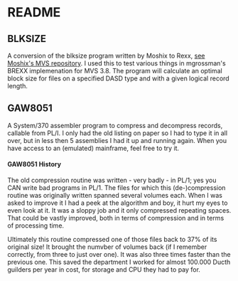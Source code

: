 # README

## BLKSIZE
A conversion of the blksize program written by Moshix to Rexx, [see Moshix's MVS repository](https://github.com/moshix/mvs).
I used this to test various things in mgrossman's BREXX implemenation for MVS 3.8.
The program will calculate an optimal block size for files on a specified DASD type and with a given logical record length.

## GAW8051
A System/370 assembler program to compress and decompress records, callable from PL/I. I only had the old listing on paper so I had to type it in all over, but in less then 5 assemblies I had it up and running again. When you have access to an (emulated) mainframe, feel free to try it.

#### GAW8051 History
The old compression routine was written - very badly - in PL/1; yes you CAN write bad programs in PL/1. The files for which this (de-)compression routine was originally written spanned several volumes each. When I was asked to improve it I had a peek at the algorithm and boy, it hurt my eyes to even look at it. It was a sloppy job and it only compressed repeating spaces. That could be vastly improved, both in terms of compression and in terms of processing time.

Ultimately this routine compressed one of those files back to 37% of its original size! It brought the numvber of volumes back (if I remember correctly, from three to just over one). It was also three times faster than the previous one. This saved the department I worked for almost 100.000 Ducth guilders per year in cost, for storage and CPU they had to pay for. 
